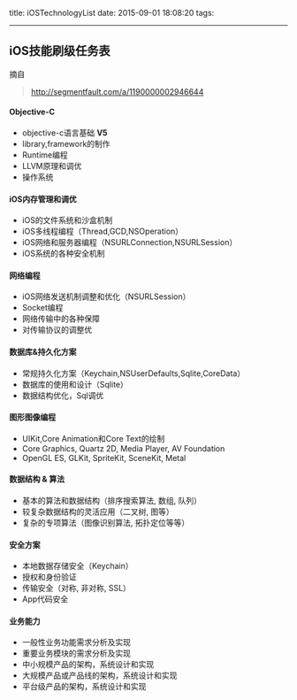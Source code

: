 title: iOSTechnologyList
date: 2015-09-01 18:08:20
tags:

---
## iOS技能刷级任务表

摘自

> http://segmentfault.com/a/1190000002946644

<!--more-->
#### Objective-C


- objective-c语言基础  **V5**
- library,framework的制作
- Runtime编程
- LLVM原理和调优
- 操作系统

#### iOS内存管理和调优

- iOS的文件系统和沙盒机制
- iOS多线程编程（Thread,GCD,NSOperation）
- iOS网络和服务器编程（NSURLConnection,NSURLSession）
- iOS系统的各种安全机制

#### 网络编程

- iOS网络发送机制调整和优化（NSURLSession）
- Socket编程
- 网络传输中的各种保障
- 对传输协议的调整优

#### 数据库&持久化方案

- 常规持久化方案（Keychain,NSUserDefaults,Sqlite,CoreData）
- 数据库的使用和设计（Sqlite）
- 数据结构优化，Sql调优

#### 图形图像编程

- UIKit,Core Animation和Core Text的绘制
- Core Graphics, Quartz 2D, Media Player, AV Foundation
- OpenGL ES, GLKit, SpriteKit, SceneKit, Metal

 
#### 数据结构 & 算法

- 基本的算法和数据结构（排序搜索算法, 数组, 队列）
- 较复杂数据结构的灵活应用（二叉树, 图等）
- 复杂的专项算法（图像识别算法, 拓扑定位等等）



#### 安全方案

- 本地数据存储安全（Keychain）
- 授权和身份验证
- 传输安全（对称, 非对称, SSL）
- App代码安全

#### 业务能力

- 一般性业务功能需求分析及实现
- 重要业务模块的需求分析及实现
- 中小规模产品的架构，系统设计和实现
- 大规模产品或产品线的架构，系统设计和实现
- 平台级产品的架构，系统设计和实现